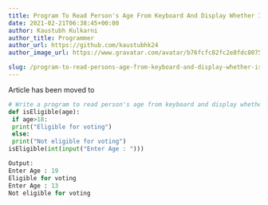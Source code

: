 ```yaml
---
title: Program To Read Person's Age From Keyboard And Display Whether Is Eligible For Voting Or Not
date: 2021-02-21T06:38:45+00:00
author: Kaustubh Kulkarni
author_title: Programmer
author_url: https://github.com/kaustubhk24
author_image_url: https://www.gravatar.com/avatar/b76fcfc82fc2e8fdc8075636f1735f61?s=200

slug: /program-to-read-persons-age-from-keyboard-and-display-whether-is-eligible-for-voting-or-not/
---
```

Article has been moved to
```python title="file.py"
# Write a program to read person's age from keyboard and display whether is eligible for voting or not
def isEligible(age):
 if age>18:
 print("Eligible for voting")
 else:
 print("Not eligible for voting")
isEligible(int(input("Enter Age : ")))
```

```python title="file.py"
Output:
Enter Age : 19
Eligible for voting
Enter Age : 13
Not eligible for voting
```